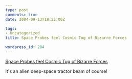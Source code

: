 ```yaml
---
type: post
comments: true
date: 2004-09-13T18:22:00Z

tags:
- Uncategorized
title: Space Probes feel Cosmic Tug of Bizarre Forces

wordpress_id: 284
---
```


[Space Probes feel Cosmic Tug of Bizarre Forces](http://education.guardian.co.uk/higher/sciences/story/0,12243,1302857,00.html)  

It's an alien deep-space tractor beam of course!

